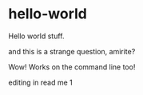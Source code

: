 # hello-world
Hello world stuff. 


and this is a strange question, amirite? 


Wow! Works on the command line too!

editing in read me 1
